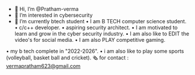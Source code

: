 - 👋 Hi, I’m @Pratham-verma
- 👀 I’m interested in cybersecurity
- 🌱 I’m currently btech student 
• I am B TECH computer science student.
• c/c++ developer.
• aspiring security architect.
• I am motivated to learn and grow in the cyber security industry.
• I am also like to EDIT the video's  for social media.
• I am also PLAY competitive gaming.

• my b tech complete in "2022-2026".
• i am also like to play some sports (volleyball, basket ball and cricket).
🗞️ for contact : vermapratham623@gmail.com
<!---
Pratham-verma/Pratham-verma is a ✨ special ✨ repository because its `README.md` (this file) appears on your GitHub profile.
You can click the Preview link to take a look at your changes.
--->
